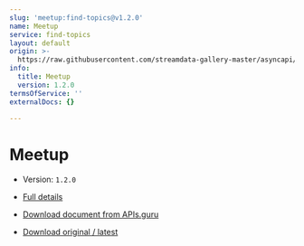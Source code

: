 ```yaml
---
slug: 'meetup:find-topics@v1.2.0'
name: Meetup
service: find-topics
layout: default
origin: >-
  https://raw.githubusercontent.com/streamdata-gallery-master/asyncapi/master/_listings/meetup/meetup-find-topics-stream-async.md
info:
  title: Meetup
  version: 1.2.0
termsOfService: ''
externalDocs: {}

---
```

# Meetup

* Version: `1.2.0`
* [Full details](../html/meetup:find-topics@v1.2.0.html)





* [Download document from APIs.guru](https://raw.githubusercontent.com/APIs-guru/asyncapi-directory/master/docs/APIs/meetup%3Afind-topics%40v1.2.0.yaml)
* [Download original / latest](https://raw.githubusercontent.com/streamdata-gallery-master/asyncapi/master/_listings/meetup/meetup-find-topics-stream-async.md)

<script type="application/ld+json">
{
  "@context": "http://schema.org/",
  "@type": "WebAPI",

  "documentation": "",

  "name": "Meetup"
}
</script>
